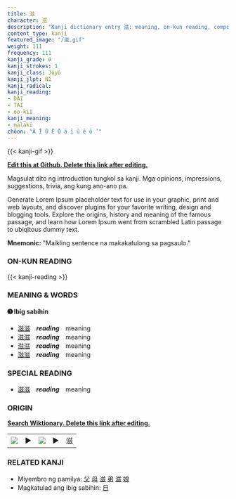 ```yaml
---
title: 滋
character: 滋
description: "Kanji dictionary entry 滋: meaning, on-kun reading, compounds, origin, related kanji"
content_type: kanji
featured_image: "/滋.gif"
weight: 111
frequency: 111
kanji_grade: 0
kanji_strokes: 1
kanji_class: Jōyō
kanji_jlpt: N1
kanji_radical: 
kanji_reading: 
- DAI
- TAI
- oo-kii
kanji_meaning:
- malaki
chōon: "Ā Ī Ū Ē Ō ā ī ū ē ō ’"
---
```

[//]: # (Don't edit the line below. Kanji animated GIF code is automatically generated.)
{{< kanji-gif >}}

[//]: # (Edit below this line.)

**[Edit this at Github. Delete this link after editing.](https://github.com/tim0g/tim/tree/main/content/kanji/滋/index.md)**

Magsulat dito ng introduction tungkol sa kanji. Mga opinions, impressions, suggestions, trivia, ang kung ano-ano pa.

Generate Lorem Ipsum placeholder text for use in your graphic, print and web layouts, and discover plugins for your favorite writing, design and blogging tools. Explore the origins, history and meaning of the famous passage, and learn how Lorem Ipsum went from scrambled Latin passage to ubiqitous dummy text.
 
**Mnemonic:** "Maikling sentence na makakatulong sa pagsaulo."

### ON-KUN READING

[//]: # (Don't edit the line below. ON-KUN READING code is automatically generated.)
{{< kanji-reading >}}

### MEANING & WORDS

#### ➊ **Ibig sabihin**
  - [滋](../滋)[滋](../滋)　***reading***　meaning
  - [滋](../滋)[滋](../滋)　***reading***　meaning
  - [滋](../滋)[滋](../滋)　***reading***　meaning
  - [滋](../滋)[滋](../滋)　***reading***　meaning

### SPECIAL READING
  - [滋](../滋)[滋](../滋)　***reading***　meaning

### ORIGIN

**[Search Wiktionary. Delete this link after editing.](https://wiktionary.org/wiki/滋)**
<table class="kanji-table"><tr><td>
<img src="60px-滋-bronze.svg.png">
</td><td>▶</td><td>
<img src="60px-滋-oracle.svg.png">
</td><td>▶</td>
<td class="kanji-origin">滋</td>
</tr></table>

### RELATED KANJI
- Miyembro ng pamilya: [父](../父) [母](../母) [滋](../滋) [弟](../弟) [滋](../滋) [娘](../娘)
- Magkatulad ang ibig sabihin: [日](../日)
